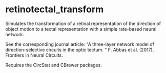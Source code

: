 # retinotectal_transform

Simulates the transformation of a retinal representation of the direction of object motion to a tectal representation with a simple rate-based neural network.

See the corresponding journal article: "A three-layer network model of direction-selective circuits in the optic tectum. " F. Abbas et al. (2017). Frontiers in Neural Circuits.

Requires the CircStat and CBrewer packages.
